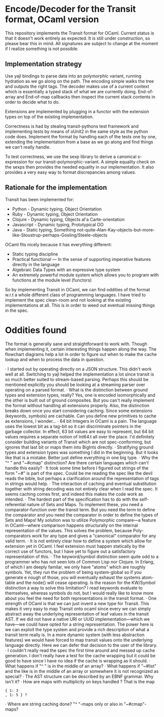 # Encode/Decoder for the Transit format, OCaml version

This repository implements the Transit format for OCaml. Current status is that it doesn't work entirely as expected. It is still under construction, so please bear this in mind. All signatures are subject to change at the moment if I realize something is not possible.

## Implementation strategy

Use yajl bindings to parse data into an polymorphic variant, running hydration as we go along on the path. The encoding simple walks the tree and outputs the right tags. The decoder makes use of a current context which is essentially a typed stack of what we are currently doing. End-of-array and End-of-map callbacks then inspect the current stack contents in order to decide what to do.

Extensions are implemented by plugging in a functor with the extension types on top of the existing implementation.

Correctness is had by stealing transit-pythons test framework and implementing tests by means of oUnit2 in the same style as the
python code does. Implement the format by handling each of the tests one by one, extending the implementation from a base as we
go along and find things we can't really handle.

To test correctness, we use the sexp library to derive a canonical s-expression for our transit-polymorphic-variant. A simple equality check
on the sexps then provides the needed equality in our implementation. It also provides a very easy way to format discrepancies among
values.

## Rationale for the implementation

Transit has been implemented for:

* Python - Dynamic typing, Object Orientation
* Ruby - Dynamic typing, Object Orientation
* Clojure - Dynamic typing, Objects al'a Carte-orientation
* Javascript - Dynamic typing, Prototypical OO
* Java - Static typing, Something not-quite-Alan-Kay-objects-but-more-like-Stoustrup-perhaps-Gosling/Steele-objects

OCaml fits nicely because it has everything different:

* Static typing discipline
* Practical functional — In the sense of supporting imperative features directly in the language
* Algebraic Data Types with an expressive type system
* An extremely powerful module system which allows you to program with functions at the module level (functors)

So by implementing Transit in OCaml, we can find oddities of the format w.r.t a whole different class of programming languages. I have tried to implement the spec clean-room and not looking at the existing implementations at all. This is in order to weed out eventual missing things in the spec.

# Oddities found

The format is generally sane and straightforward to work with. Though when implementing it, certain interesting things happen along
the way. The flowchart diagrams help a lot in order to figure out when to make the cache lookup and when to process the data in question.

· I started out by operating directly on a JSON structure. This didn't work well at all. Switching to yajl helped the implementation
  a lot since transit is so much better suited to stream-based parsing. Perhaps this should be mentioned explicitly you should be looking
  at a streaming parser over operating on a parsed format.
· What is the distinction between ground types and extension types, really? Yes, one is encoded isomorphically and the other is built out of
  ground composites. But you can't really implement the format without handling all extensions properly. Also, the distinction breaks down
  once you start considering caching. Since some extensions (keywords, symbols) are cachable. Can you define new primitives to cache as
  extensions, I wonder…
· 64 bit Integers in OCaml is a pain. The language uses the lowest bit as a tag-bit so it can discriminate pointers in the garbage collector.
  In effect, 63 bit values are easy to represent, but 64 bit values requires a separate notion of Int64.t all over the place. I'd definitely consider
  building variants of Transit which are not spec-conforming, but ignores that last bit or maps them into BigInts directly.
· Stratifying ground types and extension types was something I did in the beginning. But it looks like that is a mistake. Better just define
  everything in one big type.
· Why the "^ " and "~#cmap" distinction? Are there certain languages which can't handle this easily?
· It took some time before I figured out strings of the form "~#<TAG>" is part of the spec. Could be me reading the spec like the devil
  reads the bible, but perhaps a clarification around the representation of tags in strings would help.
· The interaction of caching and eventual substitution together with string decoding was not entirely clear when I read the spec. It seems
  caching comes first, and indeed this makes the code work as intended.
· The hardest part of the specification has to do with the self-referential nature of Sets and Maps. To implement these, you need a
  comparator-function over the transit term. But you need the term to define the comparator and you need the comparator in order to
  define the types of Sets and Maps! My solution was to utilize Polymorphic compare—a feature in OCaml—where comparison happens
  structurally on the internal representation of the values. This solves the problem, because Poly-comparators work for any type and gives
  a "canonical" comparator for any valid term.
· It is not entirely clear how to define a system which allow for extension yet in OCaml. I feel extension must happen statically by the correct
  use of functors, but I have yet to figure out a satisfactory representation of this.
· The keyword/symbol distinction seem quite odd to a programmer who has not seen lots of Common Lisp nor Clojure. In Erlang, of which I   am deeply familar, we only have "atoms" which are roughly symbols. Yet, they run the problem of being system-global so if you generate e  nough of those, you will eventually exhaust the systems atom-table and the node() will cease operating. Is the reason for the KW/Symbol distinction a way to solve this limitation? I read keywords evaluate to themselves, whereas symbols do not, but I would really like to know more about you feel the need for both representations in the transit format.
· One strength of OCaml is that we can just invent a new type for Transit. This makes it very easy to map Transit onto ocaml since every we can simply abstract away the underlying representation of leaf values in the transit AST. If we did not have a native URI or UUID implementation—which we have—we could have opted for a string representation. The power here is we can exploit the type system and provide a rich description of what a transit term really is. In a more dynamic system (with less abstraction features) we would have forced to map transit values onto the underlying language directly. Here we can defer that decision to the user of the library.
· I couldn't really read the spec the first time around and messed up cache generation. I don't really have a test for the cache wrapping but it could be good to have since I have no idea if the cache is wrapping as it should.
· What happens if "^ " is in the middle of an array?
· What happens if "~#list" and the like is in the middle of an array or somewhere it is not recognized as special?
· The AST structure can be described by an EBNF grammar. Why isn't it?
· How are maps with multiplicity on keys handled ? That is the map

	{ 1: 3
	, 1: 5 } ?
	
· Where are string caching done? "^ "-maps only or also in "~#cmap"-maps?
